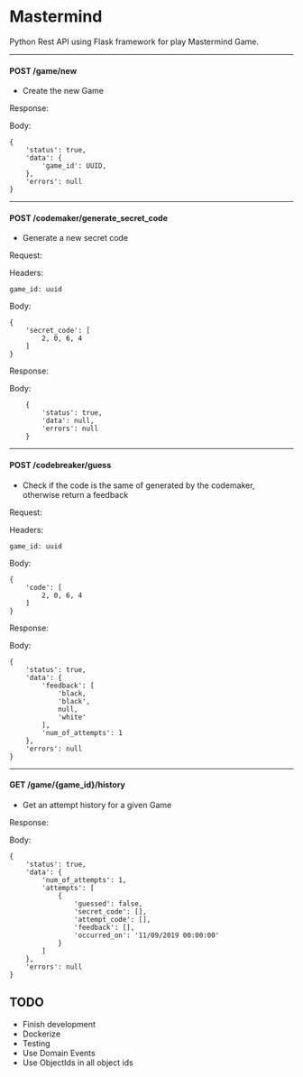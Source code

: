 # Mastermind

Python Rest API using Flask framework for play Mastermind Game.

------
#### POST /game/new
- Create the new Game

Response:

Body:
```
{
    'status': true,
    'data': {
        'game_id': UUID,
    },
    'errors': null
}
```
------

#### POST /codemaker/generate_secret_code
- Generate a new secret code

Request:

Headers:
```
game_id: uuid
```
Body:
```
{
    'secret_code': [
        2, 0, 6, 4
    ]
}
```

Response:

Body:
```
	{
		'status': true,
		'data': null,
		'errors': null
	}
```

------

#### POST /codebreaker/guess
- Check if the code is the same of generated by the codemaker, otherwise return a feedback

Request:

Headers:
```
game_id: uuid
```

Body:
```
{
    'code': [
        2, 0, 6, 4
    ]
}
```

Response:

Body:
```
{
    'status': true,
    'data': {
        'feedback': [
            'black,
            'black',
            null,
            'white'
        ],
        'num_of_attempts': 1
    },
    'errors': null
}
```

------

#### GET /game/{game_id}/history
- Get an attempt history for a given Game

Response:

Body:
```
{
    'status': true,
    'data': {
        'num_of_attempts': 1,
        'attempts': [
            {
                'guessed': false,
                'secret_code': [],
                'attempt_code': [],
                'feedback': [],
                'occurred_on': '11/09/2019 00:00:00'
            }
        ]
    },
    'errors': null
}
```

## TODO
- Finish development
- Dockerize
- Testing
- Use Domain Events
- Use ObjectIds in all object ids